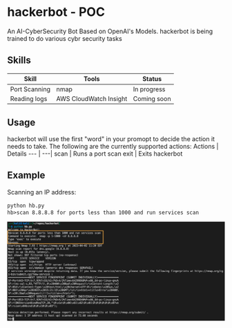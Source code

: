 # hackerbot - POC
An AI-CyberSecurity Bot Based on OpenAI's Models. hackerbot is being trained to do various cybr security tasks

## Skills
Skill | Tools | Status |
--- | --- | ---
Port Scanning | nmap | In progress
Reading logs | AWS CloudWatch Insight | Coming soon

## Usage
hackerbot will use the first "word" in your promopt to decide the action it needs to take. The following are the currently supported actions:
Actions | Details
--- | ---|
scan | Runs a port scan
exit | Exits hackerbot 

## Example

Scanning an IP address:

```
python hb.py
hb>scan 8.8.8.8 for ports less than 1000 and run services scan
```

![alt text](hackerbot-screenshot-1.png?raw=true)

